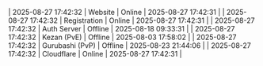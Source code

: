 | 2025-08-27 17:42:32 | Website | Online | 2025-08-27 17:42:31 |
| 2025-08-27 17:42:32 | Registration | Online | 2025-08-27 17:42:31 |
| 2025-08-27 17:42:32 | Auth Server | Offline | 2025-08-18 09:33:31 |
| 2025-08-27 17:42:32 | Kezan (PvE) | Offline | 2025-08-03 17:58:02 |
| 2025-08-27 17:42:32 | Gurubashi (PvP) | Offline | 2025-08-23 21:44:06 |
| 2025-08-27 17:42:32 | Cloudflare | Online | 2025-08-27 17:42:31 |
